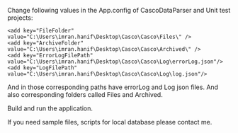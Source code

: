 Change following values in the App.config of CascoDataParser and Unit test projects:

    <add key="FileFolder" value="C:\Users\imran.hanif\Desktop\Casco\Casco\Files\" />
    <add key="ArchiveFolder" value="C:\Users\imran.hanif\Desktop\Casco\Casco\Archived\" />
    <add key="ErrorLogFilePath" value="C:\Users\imran.hanif\Desktop\Casco\Casco\Log\errorLog.json"/>
    <add key="LogFilePath" value="C:\Users\imran.hanif\Desktop\Casco\Casco\Log\log.json"/>

And in those corresponding paths have errorLog and Log json files. And also corresponding folders called Files and Archived.

Build and run the application.

If you need sample files, scripts for local database please contact me.
